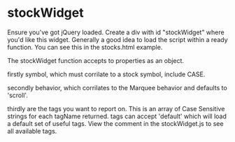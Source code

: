 stockWidget
===========

Ensure you've got jQuery loaded.
Create a div with id "stockWidget" where you'd like this widget.
Generally a good idea to load the script within a ready function.
You can see this in the stocks.html example.

The stockWidget function accepts to properties as an object.

firstly symbol, which must corrilate to a stock symbol, include CASE.

secondly behavior, which corrilates to the Marquee behavior and defaults to 'scroll'.

thirdly are the tags you want to report on. This is an array of Case Sensitive strings for each tagName returned.
tags can accept 'default' which will load a default set of useful tags.
View the comment in the stockWidget.js to see all available tags.